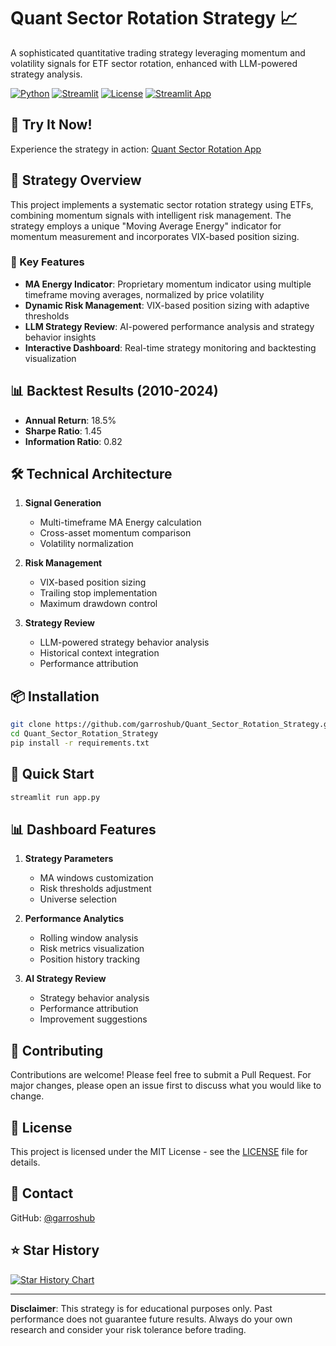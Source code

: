 # Quant Sector Rotation Strategy 📈

A sophisticated quantitative trading strategy leveraging momentum and volatility signals for ETF sector rotation, enhanced with LLM-powered strategy analysis.

[![Python](https://img.shields.io/badge/Python-3.8%2B-blue)](https://www.python.org/)
[![Streamlit](https://img.shields.io/badge/Streamlit-1.28%2B-red)](https://streamlit.io/)
[![License](https://img.shields.io/badge/License-MIT-green)](LICENSE)
[![Streamlit App](https://static.streamlit.io/badges/streamlit_badge_black_white.svg)](https://quantrotation.streamlit.app/)

## 🚀 Try It Now!

Experience the strategy in action: [Quant Sector Rotation App](https://quantrotation.streamlit.app/)

## 🚀 Strategy Overview

This project implements a systematic sector rotation strategy using ETFs, combining momentum signals with intelligent risk management. The strategy employs a unique "Moving Average Energy" indicator for momentum measurement and incorporates VIX-based position sizing.

### 🎯 Key Features

- **MA Energy Indicator**: Proprietary momentum indicator using multiple timeframe moving averages, normalized by price volatility
- **Dynamic Risk Management**: VIX-based position sizing with adaptive thresholds
- **LLM Strategy Review**: AI-powered performance analysis and strategy behavior insights
- **Interactive Dashboard**: Real-time strategy monitoring and backtesting visualization

## 📊 Backtest Results (2010-2024)

- **Annual Return**: 18.5%
- **Sharpe Ratio**: 1.45
- **Information Ratio**: 0.82

## 🛠️ Technical Architecture

1. **Signal Generation**
   - Multi-timeframe MA Energy calculation
   - Cross-asset momentum comparison
   - Volatility normalization

2. **Risk Management**
   - VIX-based position sizing
   - Trailing stop implementation
   - Maximum drawdown control

3. **Strategy Review**
   - LLM-powered strategy behavior analysis
   - Historical context integration
   - Performance attribution

## 📦 Installation

```bash
git clone https://github.com/garroshub/Quant_Sector_Rotation_Strategy.git
cd Quant_Sector_Rotation_Strategy
pip install -r requirements.txt
```

## 🚀 Quick Start

```bash
streamlit run app.py
```

## 📊 Dashboard Features

1. **Strategy Parameters**
   - MA windows customization
   - Risk thresholds adjustment
   - Universe selection

2. **Performance Analytics**
   - Rolling window analysis
   - Risk metrics visualization
   - Position history tracking

3. **AI Strategy Review**
   - Strategy behavior analysis
   - Performance attribution
   - Improvement suggestions

## 🤝 Contributing

Contributions are welcome! Please feel free to submit a Pull Request. For major changes, please open an issue first to discuss what you would like to change.

## 📝 License

This project is licensed under the MIT License - see the [LICENSE](LICENSE) file for details.

## 📧 Contact

GitHub: [@garroshub](https://github.com/garroshub)

## ⭐ Star History

[![Star History Chart](https://api.star-history.com/svg?repos=garroshub/Quant_Sector_Rotation_Strategy&type=Date)](https://star-history.com/#garroshub/Quant_Sector_Rotation_Strategy&Date)

---
**Disclaimer**: This strategy is for educational purposes only. Past performance does not guarantee future results. Always do your own research and consider your risk tolerance before trading.
